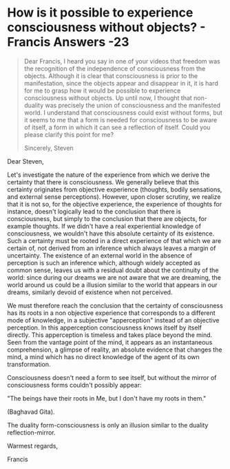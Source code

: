 # How is it possible to experience consciousness without objects? - Francis Answers -23

>Dear Francis, I heard you say in one of your videos that freedom was the recognition of the independence of consciousness from the objects. Although it is clear that consciousness is prior to the manifestation, since the objects appear and disappear in it, it is hard for me to grasp how it would be possible to experience consciousness without objects. Up until now, I thought that non-duality was precisely the union of consciousness and the manifested world. I understand that consciousness could exist without forms, but it seems to me that a form is needed for consciousness to be aware of itself, a form in which it can see a reflection of itself. Could you please clarify this point for me?
>
>Sincerely, Steven

Dear Steven,

Let's investigate the nature of the experience from which we derive the certainty that there is consciousness. We generally believe that this certainty originates from objective experience (thoughts, bodily sensations, and external sense perceptions). However, upon closer scrutiny, we realize that it is not so, for the objective experience, the experience of thoughts for instance, doesn't logically lead to the conclusion that there is consciousness, but simply to the conclusion that there are objects, for example thoughts. If we didn't have a real experiential knowledge of consciousness, we wouldn't have this absolute certainty of its existence. Such a certainty must be rooted in a direct experience of that which we are certain of, not derived from an inference which always leaves a margin of uncertainty. The existence of an external world in the absence of perception is such an inference which, although widely accepted as common sense, leaves us with a residual doubt about the continuity of the world: since during our dreams we are not aware that we are dreaming, the world around us could be a illusion similar to the world that appears in our dreams, similarly devoid of existence when not perceived.

We must therefore reach the conclusion that the certainty of consciousness has its roots in a non objective experience that corresponds to a different mode of knowledge, in a subjective "apperception" instead of an objective perception. In this apperception consciousness knows itself by itself directly. This apperception is timeless and takes place beyond the mind. Seen from the vantage point of the mind, it appears as an instantaneous comprehension, a glimpse of reality, an absolute evidence that changes the mind, a mind which has no direct knowledge of the agent of its own transformation.

Consciousness doesn't need a form to see itself, but without the mirror of consciousness forms couldn't possibly appear:

"The beings have their roots in Me, but I don't have my roots in them."

(Baghavad Gita).

The duality form-consciousness is only an illusion similar to the duality reflection-mirror.

Warmest regards,

Francis

